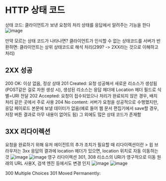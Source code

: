 # HTTP 상태 코드
상태 코드: 클라이언트가 보낸 요청의 처리 상태를 응답에서 알려주는 기능을 한다
![image](https://github.com/SAMEZ-0129/HTTP_Web_Basic_Study/assets/81644075/4368b4c0-830f-4cd3-b711-ac3e368ab30a)

만약 모르는 상태 코드가 나타나면?
클라이언트가 인식할 수 없는 상태코드를 서버가 반환하면: 클라이언트는 상위 상태코드로 해석 처리(299? -> 2XX라는 것으로 이해하고 처리)

## 2XX 성공
200 OK: 이상 없음, 정상 상태
201 Created: 요청 성공해서 새로운 리소스가 생성됨(POST같은 걸로 자원 생성 시), 생성된 리소스는 응답 헤더에 Location 헤더 필드로 식별=URI 전달
202 Accepted: 요청이 접수되었으나 처리가 완료되지 않은 경우, 배치 처리 같은 곳에서 주로 사용
204 No content: 서버가 요청을 성공적으로 수행했지만, 응답 페이로드 본문에 보낼 데이터가 없음(예로 들어 웹 문서 편집기에서 save할 경우, 저장 버튼 결과로 아무 내용이 없어도 됨)
그 외에도 많은 상태 코드가 존재함

## 3XX 리다이렉션
요청을 완료하기 위해 유저 에이전트의 추가 조치가 필요할 때
리다이렉션이란 > 윕 브라우저는 3xx 응답의 결과에 location 헤더가 있으면, location 위치로 자동 이동하는 것 
![image](https://github.com/SAMEZ-0129/HTTP_Web_Basic_Study/assets/81644075/21f4c87b-30b9-4fe6-9adb-f992754956ad)
![image](https://github.com/SAMEZ-0129/HTTP_Web_Basic_Study/assets/81644075/e5f01e31-07db-4175-b7ff-34fd518ee966)
영구 리다이렉션
301, 308
리소스의 URI가 영구적으로 이동
원래의 URL 사용X, 검색 엔진 등에서도 변경 인지
![image](https://github.com/SAMEZ-0129/HTTP_Web_Basic_Study/assets/81644075/f0ede02d-6f5b-4242-aea8-fbf38605f1c9)
![image](https://github.com/SAMEZ-0129/HTTP_Web_Basic_Study/assets/81644075/6bb3a461-0ce5-4cf4-994f-8295bd0bbed7)

300 Multiple Choices
301 Moved Permanently:
